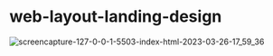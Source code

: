 # web-layout-landing-design


![screencapture-127-0-0-1-5503-index-html-2023-03-26-17_59_36](https://user-images.githubusercontent.com/103689125/227807305-e18a35a7-a24d-4745-92aa-887fe365881d.png)
